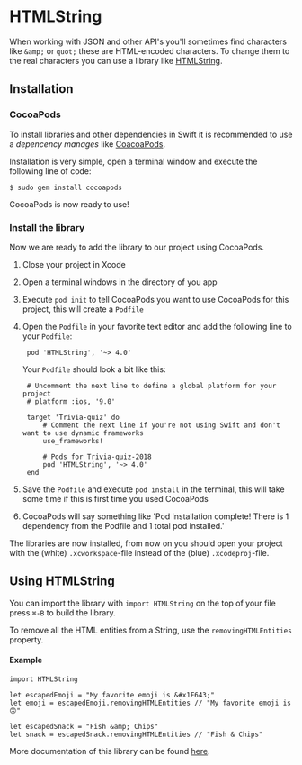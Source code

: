 # HTMLString

When working with JSON and other API's you'll sometimes find characters like `&amp;` or `quot;` these are HTML-encoded characters. To change them to the real characters you can use a library like [HTMLString](https://github.com/alexaubry/HTMLString).

## Installation

### CocoaPods

To install libraries and other dependencies in Swift it is recommended to use a *depencency manages* like [CoacoaPods](https://cocoapods.org).

Installation is very simple, open a terminal window and execute the following line of code:

    $ sudo gem install cocoapods

CocoaPods is now ready to use!

### Install the library

Now we are ready to add the library to our project using CocoaPods.

1. Close your project in Xcode
2. Open a terminal windows in the directory of you app
3. Execute `pod init` to tell CocoaPods you want to use CocoaPods for this project, this will create a `Podfile`
4. Open the `Podfile` in your favorite text editor and add the following line to your `Podfile`:

        pod 'HTMLString', '~> 4.0'
    

    Your `Podfile` should look a bit like this:

        # Uncomment the next line to define a global platform for your project
        # platform :ios, '9.0'

        target 'Trivia-quiz' do
            # Comment the next line if you're not using Swift and don't want to use dynamic frameworks
            use_frameworks!

            # Pods for Trivia-quiz-2018
            pod 'HTMLString', '~> 4.0'
        end

5. Save the `Podfile` and execute `pod install` in the terminal, this will take some time if this is first time you used CocoaPods
6. CocoaPods will say something like 'Pod installation complete! There is 1 dependency from the Podfile and 1 total pod installed.'

The libraries are now installed, from now on you should open your project with the (white) `.xcworkspace`-file instead of the (blue) `.xcodeproj`-file.

## Using HTMLString

You can import the library with `import HTMLString` on the top of your file press `⌘-B` to build the library.

To remove all the HTML entities from a String, use the `removingHTMLEntities` property.

#### Example

    import HTMLString

    let escapedEmoji = "My favorite emoji is &#x1F643;"
    let emoji = escapedEmoji.removingHTMLEntities // "My favorite emoji is 🙃"

    let escapedSnack = "Fish &amp; Chips"
    let snack = escapedSnack.removingHTMLEntities // "Fish & Chips"

More documentation of this library can be found [here](https://alexaubry.github.io/HTMLString/).
